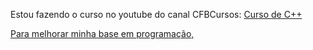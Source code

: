 Estou fazendo o curso no youtube do canal CFBCursos: <a
    href="https://www.youtube.com/playlist?list=PLx4x_zx8csUjczg1qPHavU1vw1IkBcm40" target="black_"
    >Curso de C++ <div>Para melhorar minha base em programação,
